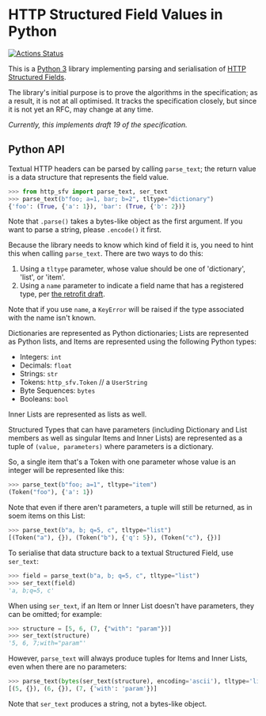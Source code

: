 
# HTTP Structured Field Values in Python

[![Actions Status](https://github.com/mnot/http_sfv/workflows/CI/badge.svg)](https://github.com/mnot/http_sfv/actions)

This is a [Python 3](https://python.org/) library implementing parsing and serialisation of [HTTP Structured Fields](https://httpwg.org/http-extensions/draft-ietf-httpbis-header-structure.html).

The library's initial purpose is to prove the algorithms in the specification; as a result, it is not at all optimised. It tracks the specification closely, but since it is not yet an RFC, may change at any time.

_Currently, this implements draft 19 of the specification._

## Python API

Textual HTTP headers can be parsed by calling `parse_text`; the return value is a data structure that represents the field value.

~~~ python
>>> from http_sfv import parse_text, ser_text
>>> parse_text(b"foo; a=1, bar; b=2", tltype="dictionary")
{'foo': (True, {'a': 1}), 'bar': (True, {'b': 2})}
~~~

Note that `.parse()` takes a bytes-like object as the first argument. If you want to parse a string, please `.encode()` it first.

Because the library needs to know which kind of field it is, you need to hint this when calling `parse_text`. There are two ways to do this:

1. Using a `tltype` parameter, whose value should be one of 'dictionary', 'list', or 'item'.
2. Using a `name` parameter to indicate a field name that has a registered type, per [the retrofit draft](https://httpwg.org/http-extensions/draft-ietf-httpbis-retrofit.html).

Note that if you use `name`, a `KeyError` will be raised if the type associated with the name isn't known.

Dictionaries are represented as Python dictionaries; Lists are represented as Python lists, and Items are represented using the following Python types:

* Integers: `int`
* Decimals: `float`
* Strings: `str`
* Tokens: `http_sfv.Token` // a `UserString`
* Byte Sequences: `bytes`
* Booleans: `bool`

Inner Lists are represented as lists as well.

Structured Types that can have parameters (including Dictionary and List members as well as singular Items and Inner Lists) are represented as a tuple of `(value, parameters)` where parameters is a dictionary.

So, a single item that's a Token with one parameter whose value is an integer will be represented like this:

~~~ python
>>> parse_text(b"foo; a=1", tltype="item")
(Token("foo"), {'a': 1})
~~~

Note that even if there aren't parameters, a tuple will still be returned, as in soem items on this List:

~~~ python
>>> parse_text(b"a, b; q=5, c", tltype="list")
[(Token("a"), {}), (Token("b"), {'q': 5}), (Token("c"), {})]
~~~

To serialise that data structure back to a textual Structured Field, use `ser_text`:

~~~ python
>>> field = parse_text(b"a, b; q=5, c", tltype="list")
>>> ser_text(field)
'a, b;q=5, c'
~~~

When using `ser_text`, if an Item or Inner List doesn't have parameters, they can be omitted; for example:

~~~ python
>>> structure = [5, 6, (7, {"with": "param"})]
>>> ser_text(structure)
'5, 6, 7;with="param"'
~~~

However, `parse_text` will always produce tuples for Items and Inner Lists, even when there are no parameters:

~~~ python
>>> parse_text(bytes(ser_text(structure), encoding='ascii'), tltype='list')
[(5, {}), (6, {}), (7, {'with': 'param'})]
~~~

Note that `ser_text` produces a string, not a bytes-like object.

